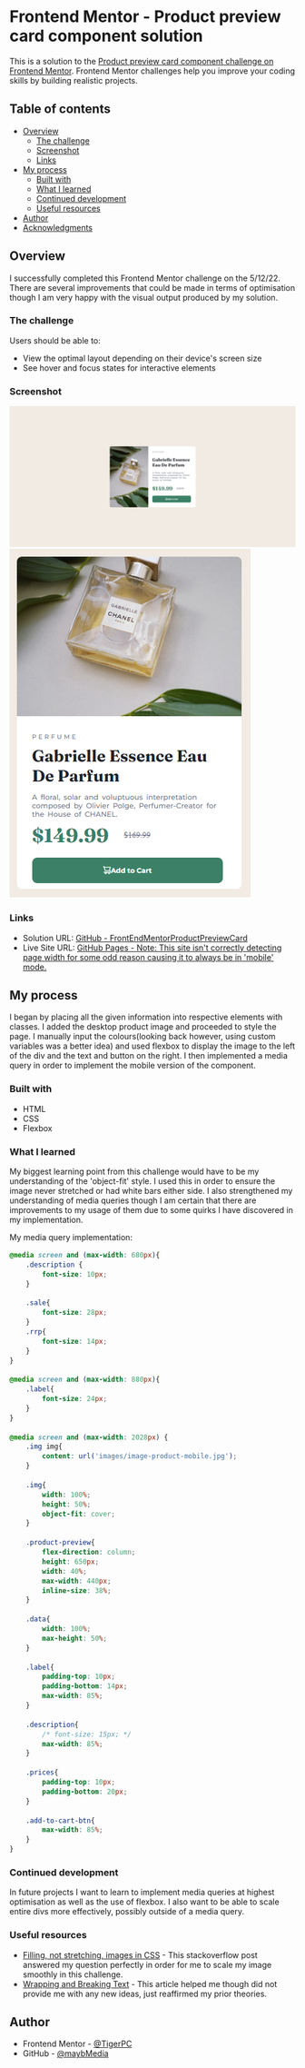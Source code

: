 # Frontend Mentor - Product preview card component solution

This is a solution to the [Product preview card component challenge on Frontend Mentor](https://www.frontendmentor.io/challenges/product-preview-card-component-GO7UmttRfa). Frontend Mentor challenges help you improve your coding skills by building realistic projects. 

## Table of contents

- [Overview](#overview)
  - [The challenge](#the-challenge)
  - [Screenshot](#screenshot)
  - [Links](#links)
- [My process](#my-process)
  - [Built with](#built-with)
  - [What I learned](#what-i-learned)
  - [Continued development](#continued-development)
  - [Useful resources](#useful-resources)
- [Author](#author)
- [Acknowledgments](#acknowledgments)

## Overview

I successfully completed this Frontend Mentor challenge on the 5/12/22. There are several improvements that could be made in terms of optimisation though I am very happy with the visual output produced by my solution.

### The challenge

Users should be able to:

- View the optimal layout depending on their device's screen size
- See hover and focus states for interactive elements

### Screenshot

![Desktop Solution](./solution/DesktopSolution.png)
![Mobile Solution](./solution/MobileSolution.png)

### Links

- Solution URL: [GitHub - FrontEndMentorProductPreviewCard](https://github.com/maybMedia/FrontEndMentorProductPreviewCard)
- Live Site URL: [GitHub Pages - Note: This site isn't correctly detecting page width for some odd reason causing it to always be in 'mobile' mode.](https://maybmedia.github.io/FrontEndMentorProductPreviewCard/)

## My process

I began by placing all the given information into respective elements with classes. I added the desktop product image and proceeded to style the page. I manually input the colours(looking back however, using custom variables was a better idea) and used flexbox to display the image to the left of the div and the text and button on the right. I then implemented a media query in order to implement the mobile version of the component.

### Built with

- HTML
- CSS
- Flexbox

### What I learned

My biggest learning point from this challenge would have to be my understanding of the 'object-fit' style. I used this in order to ensure the image never stretched or had white bars either side. I also strengthened my understanding of media queries though I am certain that there are improvements to my usage of them due to some quirks I have discovered in my implementation.

My media query implementation:

```css
@media screen and (max-width: 680px){
    .description {
        font-size: 10px;
    }

    .sale{
        font-size: 28px;
    }
    .rrp{
        font-size: 14px;
    }
}

@media screen and (max-width: 880px){
    .label{
        font-size: 24px;
    }
}

@media screen and (max-width: 2028px) {
    .img img{
        content: url('images/image-product-mobile.jpg');
    }

    .img{
        width: 100%;
        height: 50%;
        object-fit: cover;
    }

    .product-preview{
        flex-direction: column;
        height: 650px;
        width: 40%;
        max-width: 440px;
        inline-size: 38%;
    }

    .data{
        width: 100%;
        max-height: 50%;
    }

    .label{
        padding-top: 10px;
        padding-bottom: 14px;
        max-width: 85%;
    }

    .description{
        /* font-size: 15px; */
        max-width: 85%;
    }

    .prices{
        padding-top: 10px;
        padding-bottom: 20px;
    }

    .add-to-cart-btn{
        max-width: 85%;
    }
}
```

### Continued development

In future projects I want to learn to implement media queries at highest optimisation as well as the use of flexbox. I also want to be able to scale entire divs more effectively, possibly outside of a media query.

### Useful resources

- [Filling, not stretching, images in CSS](https://stackoverflow.com/questions/11757537/css-image-size-how-to-fill-but-not-stretch) - This stackoverflow post answered my question perfectly in order for me to scale my image smoothly in this challenge.
- [Wrapping and Breaking Text](https://developer.mozilla.org/en-US/docs/Web/CSS/CSS_Text/Wrapping_Text) - This article helped me though did not provide me with any new ideas, just reaffirmed my prior theories.

## Author

- Frontend Mentor - [@TigerPC](https://www.frontendmentor.io/profile/TigerPC)
- GitHub - [@maybMedia](https://github.com/maybMedia)
